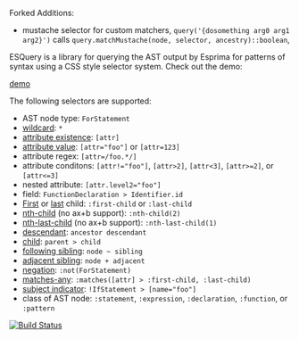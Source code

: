 Forked Additions:
* mustache selector for custom matchers, `query('{dosomething arg0 arg1 arg2}')` calls `query.matchMustache(node, selector, ancestry)::boolean`, 

ESQuery is a library for querying the AST output by Esprima for patterns of syntax using a CSS style selector system. Check out the demo:

[demo](http://jrfeenst.github.io/esquery/)

The following selectors are supported:
* AST node type: `ForStatement`
* [wildcard](http://dev.w3.org/csswg/selectors4/#universal-selector): `*`
* [attribute existence](http://dev.w3.org/csswg/selectors4/#attribute-selectors): `[attr]`
* [attribute value](http://dev.w3.org/csswg/selectors4/#attribute-selectors): `[attr="foo"]` or `[attr=123]`
* attribute regex: `[attr=/foo.*/]`
* attribute conditons: `[attr!="foo"]`, `[attr>2]`, `[attr<3]`, `[attr>=2]`, or `[attr<=3]` 
* nested attribute: `[attr.level2="foo"]`
* field: `FunctionDeclaration > Identifier.id`
* [First](http://dev.w3.org/csswg/selectors4/#the-first-child-pseudo) or [last](http://dev.w3.org/csswg/selectors4/#the-last-child-pseudo) child: `:first-child` or `:last-child`
* [nth-child](http://dev.w3.org/csswg/selectors4/#the-nth-child-pseudo) (no ax+b support): `:nth-child(2)`
* [nth-last-child](http://dev.w3.org/csswg/selectors4/#the-nth-last-child-pseudo) (no ax+b support): `:nth-last-child(1)`
* [descendant](http://dev.w3.org/csswg/selectors4/#descendant-combinators): `ancestor descendant`
* [child](http://dev.w3.org/csswg/selectors4/#child-combinators): `parent > child`
* [following sibling](http://dev.w3.org/csswg/selectors4/#general-sibling-combinators): `node ~ sibling`
* [adjacent sibling](http://dev.w3.org/csswg/selectors4/#adjacent-sibling-combinators): `node + adjacent`
* [negation](http://dev.w3.org/csswg/selectors4/#negation-pseudo): `:not(ForStatement)`
* [matches-any](http://dev.w3.org/csswg/selectors4/#matches): `:matches([attr] > :first-child, :last-child)`
* [subject indicator](http://dev.w3.org/csswg/selectors4/#subject): `!IfStatement > [name="foo"]`
* class of AST node: `:statement`, `:expression`, `:declaration`, `:function`, or `:pattern`

[![Build Status](https://travis-ci.org/jrfeenst/esquery.png?branch=master)](https://travis-ci.org/jrfeenst/esquery)
